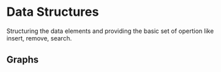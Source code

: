 # Data Structures
Structuring the data elements and providing the basic set of opertion like insert, remove, search.

## Graphs